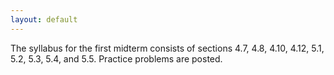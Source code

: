 ```yaml
---
layout: default
---
```


The syllabus for the first midterm consists of sections 4.7, 4.8, 4.10, 4.12, 5.1, 5.2, 5.3, 5.4, and 5.5. Practice problems are posted.

